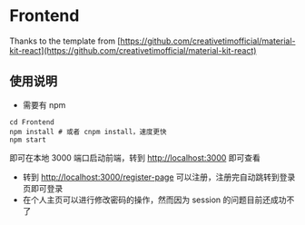 # Frontend
Thanks to the template from [https://github.com/creativetimofficial/material-kit-react](https://github.com/creativetimofficial/material-kit-react)
## 使用说明
* 需要有 npm
```
cd Frontend
npm install # 或者 cnpm install，速度更快
npm start
```
即可在本地 3000 端口启动前端，转到 [http://localhost:3000](http://localhost:3000) 即可查看
* 转到 [http://localhost:3000/register-page](http://localhost:3000/register-page) 可以注册，注册完自动跳转到登录页即可登录
* 在个人主页可以进行修改密码的操作，然而因为 session 的问题目前还成功不了
